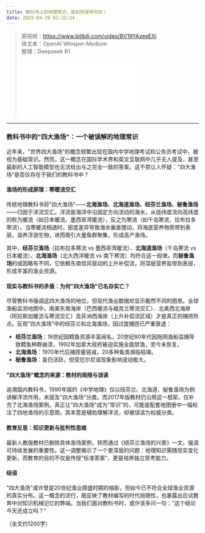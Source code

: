 ```yaml
---
title: 教科书上的地理常识，是如何误导你的！
date: 2025-04-29 02:32:34
---
```


> 原视频：https://www.bilibili.com/video/BV19YAzeeEXi<br>转文本：OpenAI Whisper-Medium<br>整理：Deepseek R1
>
> <iframe src="//player.bilibili.com/player.html?bvid=BV19YAzeeEXi&autoplay=0" scrolling="no" border="0" frameborder="no" framespacing="0" allowfullscreen="true"></iframe>

---

### 教科书中的"四大渔场"：一个被误解的地理常识  

近年来，"世界四大渔场"的概念频繁出现在国内中学地理考试和公务员考试中，被视为基础常识。然而，这一概念在国际学术界和英文互联网中几乎无人提及，甚至最新的人工智能模型也无法给出与之完全一致的答案。这不禁让人怀疑："四大渔场"是否仅存在于我们的教科书中？  

#### 渔场的形成原理：寒暖流交汇  

传统地理教科书将"四大渔场"——**北海渔场、北海道渔场、纽芬兰渔场、秘鲁渔场**——归因于洋流交汇。洋流是海洋中沿固定方向流动的海水，从低纬度流向高纬度的称为暖流（如日本暖流、墨西哥湾暖流），反之为寒流（如千岛寒流、拉布拉多寒流）。当寒暖流相遇时，密度差异导致海水垂直搅动，将海底营养物质带到表层，滋养浮游生物，进而吸引大量鱼群聚集，形成高产渔场。  

其中，**纽芬兰渔场**（拉布拉多寒流 vs 墨西哥湾暖流）、**北海道渔场**（千岛寒流 vs 日本暖流）、**北海渔场**（北大西洋暖流 vs 南下寒流）均符合这一规律。而**秘鲁渔场**的成因略有不同，它依赖东南信风驱动的上升补偿流，将深层营养盐带到表层，形成丰富的渔业资源。  

#### 现实与教科书的矛盾：为何"四大渔场"已名存实亡？  

尽管教科书强调这四大渔场的地位，但现代渔业数据却显示截然不同的图景。全球渔船监测地图中，南美东南海岸（巴西暖流与福克兰寒流交汇）、北美西北海岸（阿拉斯加暖流与寒流交汇）及非洲西海岸（上升补偿流区域）才是真正的捕捞热点。反观"四大渔场"中的纽芬兰和北海渔场，因过度捕捞已严重衰退：  
- **纽芬兰渔场**：16世纪因鳕鱼资源丰富闻名，20世纪80年代因拖网渔船滥捕导致鳕鱼种群崩溃，1992年加拿大政府被迫实施全面禁渔，至今未恢复。  
- **北海渔场**：1970年代后捕捞量锐减，20多种鱼类濒临枯竭。  
- **秘鲁渔场**：虽仍活跃，但受厄尔尼诺现象影响波动极大。  

#### "四大渔场"概念的来源：教材的局限与误读  

追溯国内教科书，1990年版的《中学地理》仅以纽芬兰、北海道、秘鲁渔场为例讲解洋流作用，未提及"四大渔场"分类。而2017年版教材仍沿用这一框架，仅补充了北海渔场案例。真正让"四大渔场"成为"常识"的，可能是配套地图册中一幅标注了四地渔场的示意图，其本意是辅助理解洋流，却被误读为权威分类。  

#### 教育反思：知识更新与批判性思维  

最新人教版教材已删除具体渔场案例，转而通过《纽芬兰渔场的兴衰》一文，强调可持续发展的重要性。这一调整揭示了一个更深层的问题：地理知识需随现实变化更新，而教育的目的不仅是传授"标准答案"，更是培养独立思考能力。  

#### 结语  

"四大渔场"或许曾是20世纪渔业鼎盛时期的缩影，但如今已不符合全球渔业资源的真实分布。这一概念的流行，既反映了教材编写的时代局限性，也暴露出应试教育中对知识机械记忆的弊端。当我们面对教科书时，或许该多问一句："这个结论今天还成立吗？"  

（全文约1200字）
